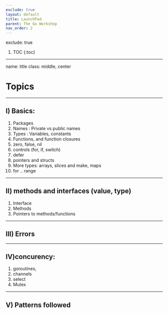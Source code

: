 ```yaml
---
exclude: true
layout: default
title: LaunchPad
parent: The Go Workshop
nav_order: 2
---
```


exclude: true
1. TOC
{:toc}

---

name: title
class: middle, center
# Topics

---
## I) Basics: 
  1. Packages
  2. Names : Private vs public names
  3. Types : Variables, constants
  4. Functions, and function closures
  5. zero, false, nil
  6. controls (for, if, switch)
  7. defer
  8. pointers and structs
  9. More types: arrays, slices and make, maps
  10. for .. range

---
## II) methods and interfaces (value, type)
  1. Interface
  2. Methods
  3. Pointers to methods/functions

---
## III) Errors

---
## IV)concurency: 
  1. goroutines, 
  2. channels
  3. select
  4. Mutex

---
## V) Patterns followed
 
